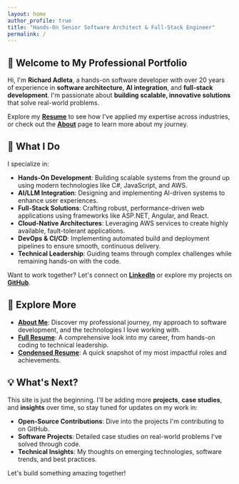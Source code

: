 ```yaml
---
layout: home
author_profile: true
title: "Hands‑On Senior Software Architect & Full-Stack Engineer"
permalink: /
---
```


## 👋 Welcome to My Professional Portfolio

Hi, I'm **Richard Adleta**, a hands-on software developer with over 20 years of experience in **software architecture**, **AI integration**, and **full-stack development**. I'm passionate about **building scalable, innovative solutions** that solve real-world problems.

Explore my **[Resume](/resume)** to see how I've applied my expertise across industries, or check out the **[About](/about)** page to learn more about my journey.

## 🚀 **What I Do**

I specialize in:

- **Hands-On Development**: Building scalable systems from the ground up using modern technologies like C#, JavaScript, and AWS.
- **AI/LLM Integration**: Designing and implementing AI-driven systems to enhance user experiences.
- **Full-Stack Solutions**: Crafting robust, performance-driven web applications using frameworks like ASP.NET, Angular, and React.
- **Cloud-Native Architectures**: Leveraging AWS services to create highly available, fault-tolerant applications.
- **DevOps & CI/CD**: Implementing automated build and deployment pipelines to ensure smooth, continuous delivery.
- **Technical Leadership**: Guiding teams through complex challenges while remaining hands-on with the code.

Want to work together? Let's connect on **[LinkedIn](https://www.linkedin.com/in/radleta)** or explore my projects on **[GitHub](https://github.com/radleta)**.

## 📂 **Explore More**

- **[About Me](/about)**: Discover my professional journey, my approach to software development, and the technologies I love working with.
- **[Full Resume](/resume/full)**: A comprehensive look into my career, from hands-on coding to technical leadership.
- **[Condensed Resume](/resume/condensed)**: A quick snapshot of my most impactful roles and achievements.

## 💡 **What's Next?**

This site is just the beginning. I'll be adding more **projects**, **case studies**, and **insights** over time, so stay tuned for updates on my work in:

- **Open-Source Contributions**: Dive into the projects I'm contributing to on GitHub.
- **Software Projects**: Detailed case studies on real-world problems I've solved through code.
- **Technical Insights**: My thoughts on emerging technologies, software trends, and best practices.

Let's build something amazing together!
